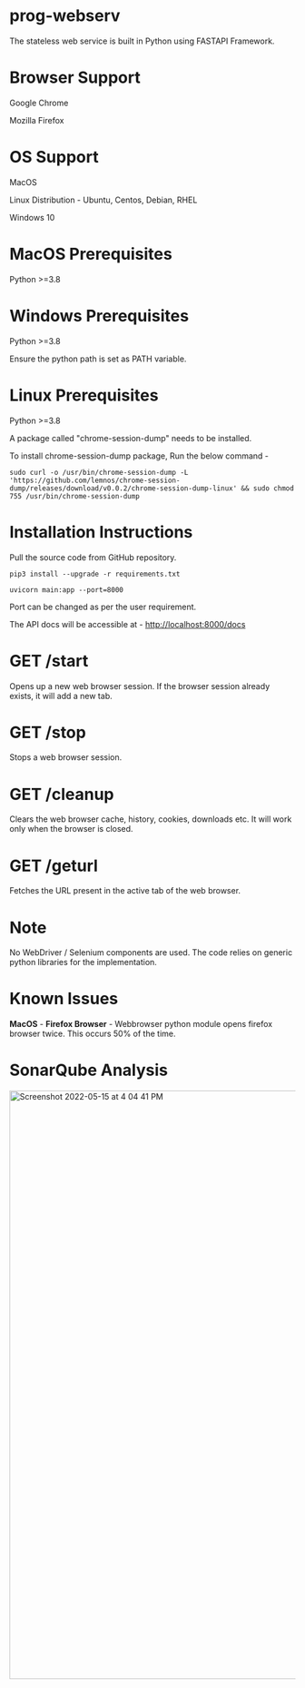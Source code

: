 # prog-webserv
The stateless web service is built in Python using FASTAPI Framework.

# Browser Support
Google Chrome

Mozilla Firefox

# OS Support
MacOS

Linux Distribution - Ubuntu, Centos, Debian, RHEL

Windows 10

# MacOS Prerequisites
Python >=3.8

# Windows Prerequisites
Python >=3.8

Ensure the python path is set as PATH variable.

# Linux Prerequisites
Python >=3.8

A package called "chrome-session-dump" needs to be installed.

To install chrome-session-dump package, Run the below command - 

`sudo curl -o /usr/bin/chrome-session-dump -L 'https://github.com/lemnos/chrome-session-dump/releases/download/v0.0.2/chrome-session-dump-linux' && sudo chmod 755 /usr/bin/chrome-session-dump`

# Installation Instructions
Pull the source code from GitHub repository.

`pip3 install --upgrade -r requirements.txt`

`uvicorn main:app --port=8000`

Port can be changed as per the user requirement.

The API docs will be accessible at - [http://localhost:8000/docs]()


# GET /start
Opens up a new web browser session. If the browser session already exists, it will add a new tab.

# GET /stop
Stops a web browser session.

# GET /cleanup
Clears the web browser cache, history, cookies, downloads etc. It will work only when the browser is closed.

# GET /geturl
Fetches the URL present in the active tab of the web browser. 

# Note
No WebDriver / Selenium components are used. The code relies on generic python libraries for the implementation.

# Known Issues

**MacOS** - **Firefox Browser** - Webbrowser python module opens firefox browser twice. This occurs 50% of the time.

# SonarQube Analysis
<img width="1037" alt="Screenshot 2022-05-15 at 4 04 41 PM" src="https://user-images.githubusercontent.com/89900575/168468463-114ef525-9b81-448d-a0cd-0979b81eaf48.png">



